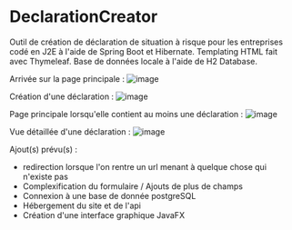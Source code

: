 # DeclarationCreator

Outil de création de déclaration de situation à risque pour les entreprises codé en J2E à l'aide de Spring Boot et Hibernate.
Templating HTML fait avec Thymeleaf.
Base de données locale à l'aide de H2 Database.

Arrivée sur la page principale : 
![image](https://user-images.githubusercontent.com/107192843/174325440-6c285625-2ffd-4cfb-a1e2-d35007ad90ad.png)

Création d'une déclaration :
![image](https://user-images.githubusercontent.com/107192843/174325522-8396dc14-bf11-4e84-972d-69224037b2df.png)

Page principale lorsqu'elle contient au moins une déclaration :
![image](https://user-images.githubusercontent.com/107192843/174325793-ee10cab9-eaba-4813-a6c7-8dd4c22b4287.png)

Vue détaillée d'une déclaration : 
![image](https://user-images.githubusercontent.com/107192843/174325949-07f853ae-2b45-4e2d-b4ca-d041bc42b567.png)

Ajout(s) prévu(s) : 
  - redirection lorsque l'on rentre un url menant à quelque chose qui n'existe pas
  - Complexification du formulaire / Ajouts de plus de champs
  - Connexion à une base de donnée postgreSQL
  - Hébergement du site et de l'api
  - Création d'une interface graphique JavaFX
